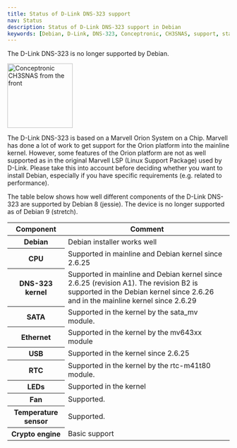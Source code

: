 ```yaml
---
title: Status of D-Link DNS-323 support
nav: Status
description: Status of D-Link DNS-323 support in Debian
keywords: [Debian, D-Link, DNS-323, Conceptronic, CH3SNAS, support, status]
---
```


<div class="alert alert-danger">

The D-Link DNS-323 is no longer supported by Debian.

</div>

<div class="right">
<img src = "../images/r_ch3snas_front.jpg" class="border" alt="Conceptronic CH3SNAS from the front" width="148" height="146" />
</div>

The D-Link DNS-323 is based on a Marvell Orion System on a Chip.  Marvell
has done a lot of work to get support for the Orion platform into the
mainline kernel.  However, some features of the Orion platform are not as
well supported as in the original Marvell LSP (Linux Support Package) used
by D-Link.  Please take this into account before deciding whether you want
to install Debian, especially if you have specific requirements (e.g.
related to performance).

The table below shows how well different components of the D-Link DNS-323
are supported by Debian 8 (jessie).  The device is no longer supported as
of Debian 9 (stretch).

<table class="table table-hover">

<thead>
<tr>
<th>Component</th>
<th>Comment</th>
</tr>
</thead>

<tbody>
<tr class="table-success">
<th>Debian</th>
<td>Debian installer works well</td>
</tr>

<tr class="table-success">
<th>CPU</th>
<td>Supported in mainline and Debian kernel since 2.6.25</td>
</tr>

<tr class="table-success">
<th>DNS-323 kernel</th>
<td>Supported in mainline and Debian kernel since 2.6.25 (revision A1).
The revision B2 is supported in the Debian kernel since 2.6.26 and in
the mainline kernel since 2.6.29</td>
</tr>

<tr class="table-success">
<th>SATA</th>
<td>Supported in the kernel by the sata_mv module.</td>
</tr>

<tr class="table-success">
<th>Ethernet</th>
<td>Supported in the kernel by the mv643xx module</td>
</tr>

<tr class="table-success">
<th>USB</th>
<td>Supported in the kernel since 2.6.25</td>
</tr>

<tr class="table-success">
<th>RTC</th>
<td>Supported in the kernel by the rtc-m41t80 module.</td>
</tr>

<tr class="table-success">
<th>LEDs</th>
<td>Supported in the kernel</td>
</tr>

<tr class="table-success">
<th>Fan</th>
<td>Supported.</td>
</tr>

<tr class="table-success">
<th>Temperature sensor</th>
<td>Supported.</td>
</tr>

<tr class="table-warning">
<th>Crypto engine</th>
<td>Basic support</td>
</tr>
</tbody>

</table>

